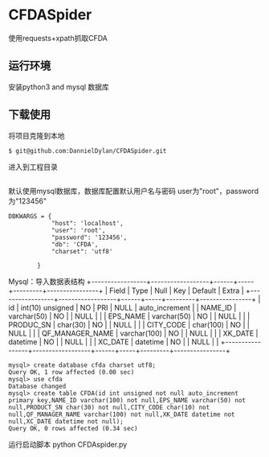 # CFDASpider
使用requests+xpath抓取CFDA
## 运行环境
安装python3 and mysql 数据库

## 下载使用
将项目克隆到本地

```
$ git@github.com:DannielDylan/CFDASpider.git
```

进入到工程目录

``` cd CFDA
```
默认使用mysql数据库，数据库配置默认用户名与密码
user为"root"，password为"123456"
```
DBKWARGS = {
            "host": 'localhost',
            "user": 'root',
            "password": '123456',
            "db": 'CFDA',
            "charset": 'utf8'

        }
```
Mysql：导入数据表结构
+-----------------+------------------+------+-----+---------+----------------+
| Field           | Type             | Null | Key | Default | Extra          |
+-----------------+------------------+------+-----+---------+----------------+
| id              | int(10) unsigned | NO   | PRI | NULL    | auto_increment |
| NAME_ID         | varchar(50)      | NO   |     | NULL    |                |
| EPS_NAME        | varchar(50)      | NO   |     | NULL    |                |
| PRODUC_SN       | char(30)         | NO   |     | NULL    |                |
| CITY_CODE       | char(100)        | NO   |     | NULL    |                |
| QF_MANAGER_NAME | varchar(100)     | NO   |     | NULL    |                |
| XK_DATE         | datetime         | NO   |     | NULL    |                |
| XC_DATE         | datetime         | NO   |     | NULL    |                |
+-----------------+------------------+------+-----+---------+----------------+
```
mysql> create database cfda charset utf8;
Query OK, 1 row affected (0.00 sec)
mysql> use cfda
Database changed
mysql> create table CFDA(id int unsigned not null auto_increment primary key,NAME_ID varchar(100) not null,EPS_NAME varchar(50) not null,PRODUCT_SN char(30) not null,CITY_CODE char(10) not null,QF_MANAGER_NAME varchar(100) not null,XK_DATE datetime not null,XC_DATE datetime not null);
Query OK, 0 rows affected (0.34 sec)

```

运行启动脚本 python CFDAspider.py

``` $ python CFDA_DEMO.py
```
